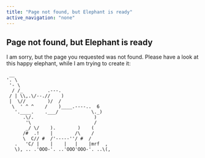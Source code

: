 ```yaml
---
title: "Page not found, but Elephant is ready"
active_navigation: "none"
---
```


## Page not found, but Elephant is ready ##

I am sorry, but the page you requested was not found. 
Please have a look at this happy elephant, while I am trying to create it:

     __
    '. \
     '- \
      / /_         .---.
     / | \\,.\/--.//    )
     |  \//        )/  /
      \  ' ^ ^    /    )____.----..  6
       '.____.    .___/            \._)
          .\/.                      )
           '\                       /
           _/ \/    ).        )    (
          /#  .!    |        /\    /
          \  C// #  /'-----''/ #  /
       .   'C/ |    |    |   |    |mrf  ,
       \), .. .'OOO-'. ..'OOO'OOO-'. ..\(,
